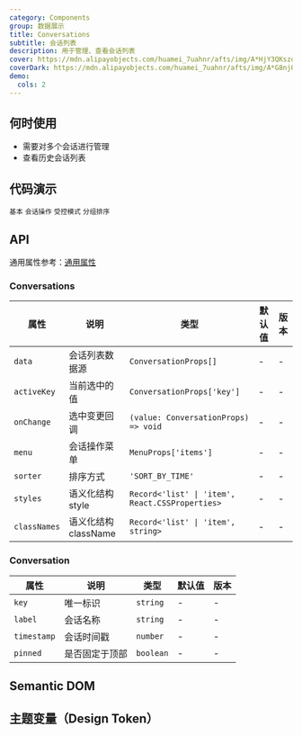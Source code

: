 ```yaml
---
category: Components
group: 数据展示
title: Conversations
subtitle: 会话列表
description: 用于管理、查看会话列表
cover: https://mdn.alipayobjects.com/huamei_7uahnr/afts/img/A*HjY3QKszqFEAAAAAAAAAAAAADrJ8AQ/original
coverDark: https://mdn.alipayobjects.com/huamei_7uahnr/afts/img/A*G8njQogkGwAAAAAAAAAAAAAADrJ8AQ/original
demo:
  cols: 2
---
```


## 何时使用

 - 需要对多个会话进行管理
 - 查看历史会话列表

## 代码演示

<!-- prettier-ignore -->
<code src="./demo/basic.tsx">基本</code>
<code src="./demo/with-menu.tsx">会话操作</code>
<code src="./demo/controlled-mode.tsx">受控模式</code>
<code src="./demo/sorter-by-time.tsx">分组排序</code>


## API

通用属性参考：[通用属性](/docs/react/common-props)

### Conversations
| 属性       | 说明             | 类型                               | 默认值 | 版本 |
|------------|------------------|------------------------------------|--------|------|
| `data`     | 会话列表数据源   | `ConversationProps[]`              | -      | -    |
| `activeKey`| 当前选中的值     | `ConversationProps['key']`         | -      | -    |
| `onChange` | 选中变更回调     | `(value: ConversationProps) => void` | -      | -    |
| `menu`     | 会话操作菜单     | `MenuProps['items']`               | -      | -    |
| `sorter`   | 排序方式         | `'SORT_BY_TIME'`                   | -      | -    |
| `styles`   | 语义化结构 style | `Record<'list' \| 'item', React.CSSProperties>` | - | -    |
| `classNames` | 语义化结构 className | `Record<'list' \| 'item', string>` | - | -    |
### Conversation
| 属性      | 说明           | 类型               | 默认值 | 版本 |
|-----------|----------------|--------------------|--------|------|
| `key`     | 唯一标识       | `string`           | -      | -    |
| `label`   | 会话名称       | `string`           | -      | -    |
| `timestamp` | 会话时间戳   | `number`           | -      | -    |
| `pinned`   | 是否固定于顶部 | `boolean`          | -      | -    |

## Semantic DOM


## 主题变量（Design Token）

<ComponentTokenTable component="Conversations"></ComponentTokenTable>


